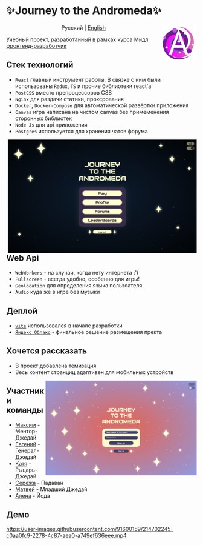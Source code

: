 # ✨Journey to the Andromeda✨

<img align="right" width="95" height="95"
     alt="Game logo"
     src="https://github.com/HereHaveTheseFlowers/game_andromeda/blob/develop/packages/client/public/imgs/icons/vite-128.svg">

<p align="center">
  <span>Русский</span> |
  <a href="https://github.com/aranion/game_andromeda/blob/main/README.en.md">English</a>
</p>

Учебный проект, разработанный в рамках курса [Мидл фронтенд-разработчик](https://practicum.yandex.ru/middle-frontend/)

## Стек технологий
* `React` главный инструмент работы. В связке с ним были использованы `Redux`, `TS` и прочие библиотеки react'а
* `PostCSS` вместо препроцессоров CSS
* `Nginx` для раздачи статики, проксрования
* `Docker`, `Docker-Compose` для автоматической развёртки приложения
* `Canvas` игра написана на чистом canvas без примеменения сторонных библиотек
* `Node Js` для api приложения
* `Postgres` используется для хранения чатов форума


<img align="right" width="500" height="300"
     alt="Game img"
     src="https://github.com/Melekh11/test-md/blob/main/Снимок%20экрана%202023-01-26%20в%2000.09.17.png">

## Web Api
* `WebWorkers` - на случаи, когда нету интернета :'(
* `Fullscreen` - всегда удобно, особенно для игры!
* `Geolocation` для определения языка пользоателя
* `Audio` куда же в игре без музыки


## Деплой
* [`vite`](https://game-andromeda-client.vercel.app/) использовался в начале разработки
* [`Яндекс.Облако`](https://andromeda-andromeda-19.ya-praktikum.tech) - финальное решение размещения пректа
     
## Хочется рассказать
* В проект добавлена темизация
* Весь контент странциц адаптивен для мобильных устройств

<img align="right" width="400" height="250"
     alt="Game img"
     src="https://github.com/Melekh11/test-md/blob/main/Снимок%20экрана%202023-01-25%20в%2023.45.00.png">

## Участники команды
* <a href="https://github.com/practicum-maxim-zyryanov">Максим</a> - Ментор-Джедай
* <a href="https://github.com/aranion">Евгений</a> - Генерал-Джедай
* <a href="https://github.com/EkaHvo">Катя</a> - Рыцарь-Джедай
* <a href="https://github.com/HereHaveTheseFlowers">Сережа</a> - Падаван
* <a href="https://github.com/Melekh11">Матвей</a> - Младший Джедай
* <a href="https://github.com/elaineir">Алена</a> - Йода

## Демо
https://user-images.githubusercontent.com/91600159/214702245-c0aa0fc9-2278-4c87-aea0-a749ef636eee.mp4
